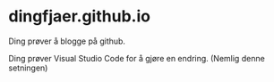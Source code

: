 # dingfjaer.github.io
Ding prøver å blogge på github.

Ding prøver Visual Studio Code for å gjøre en endring. (Nemlig denne setningen)
